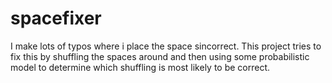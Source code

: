 spacefixer
==========

I make lots of typos where i place the space sincorrect. This project tries to fix this by shuffling the spaces around and then using some probabilistic model to determine which shuffling is most likely to be correct. 
